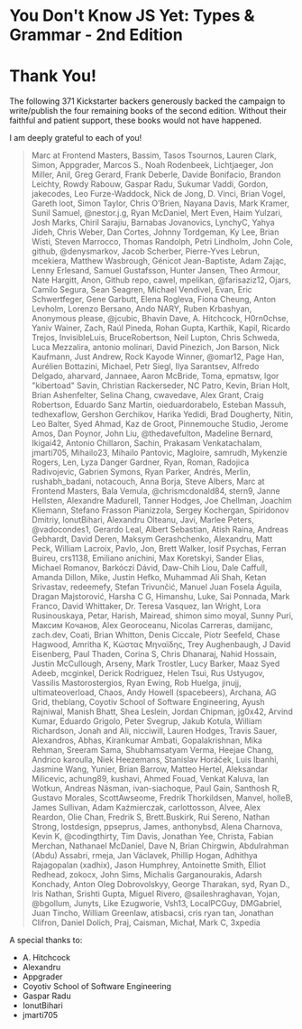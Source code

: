 # You Don't Know JS Yet: Types & Grammar - 2nd Edition
# Thank You!

The following 371 Kickstarter backers generously backed the campaign to write/publish the four remaining books of the second edition. Without their faithful and patient support, these books would not have happened.

I am deeply grateful to each of you!

> Marc at Frontend Masters, Bassim, Tasos Tsournos, Lauren Clark, Simon, Appgrader, Marcos S., Noah Rodenbeek, Lichtjaeger, Jon Miller, Anil, Greg Gerard, Frank Deberle, Davide Bonifacio, Brandon Leichty, Rowdy Rabouw, Gaspar Radu, Sukumar Vaddi, Gordon, jakecodes, Leo Furze-Waddock, Nick de Jong, D. Vinci, Brian Vogel, Gareth loot, Simon Taylor, Chris O’Brien, Nayana Davis, Mark Kramer, Sunil Samuel, @nestor.j.g, Ryan McDaniel, Mert Even, Haim Yulzari, Josh Marks, Chiril Sarajiu, Barnabas Jovanovics, LynchyC, Yahya Jideh, Chris Weber, Dan Cortes, Johnny Tordgeman, Ky Lee, Brian Wisti, Steven Marrocco, Thomas Randolph, Petri Lindholm, John Cole, github, @denysmarkov, Jacob Scherber, Pierre-Yves Lebrun, mcekiera, Matthew Wasbrough, Génicot Jean-Baptiste, Adam Zając, Lenny Erlesand, Samuel Gustafsson, Hunter Jansen, Theo Armour, Nate Hargitt, Anon, Github repo, cawel, mpelikan, @farisaziz12, Ojars, Camilo Segura, Sean Seagren, Michael Vendivel, Evan, Eric Schwertfeger, Gene Garbutt, Elena Rogleva, Fiona Cheung, Anton Levholm, Lorenzo Bersano, Ando NARY, Ruben Krbashyan, Anonymous please, @jcubic, Bhavin Dave, A. Hitchcock, H0rn0chse, Yaniv Wainer, Zach, Raúl Pineda, Rohan Gupta, Karthik, Kapil, Ricardo Trejos, InvisibleLuis, BruceRobertson, Neil Lupton, Chris Schweda, Luca Mezzalira, antonio molinari, David Pinezich, Jon Barson, Nick Kaufmann, Just Andrew, Rock Kayode Winner, @omar12, Page Han, Aurélien Bottazini, Michael, Petr Siegl, Ilya Sarantsev, Alfredo Delgado, aharvard, Jannaee, Aaron McBride, Toma, epmatsw, Igor "kibertoad" Savin, Christian Rackerseder, NC Patro, Kevin, Brian Holt, Brian Ashenfelter, Selina Chang, cwavedave, Alex Grant, Craig Robertson, Eduardo Sanz Martin, oieduardorabelo, Esteban Massuh, tedhexaflow, Gershon Gerchikov, Harika Yedidi, Brad Dougherty, Nitin, Leo Balter, Syed Ahmad, Kaz de Groot, Pinnemouche Studio, Jerome Amos, Dan Poynor, John Liu, @thedavefulton, Madeline Bernard, Ikigai42, Antonio Chillaron, Sachin, Prakasam Venkatachalam, jmarti705, Mihailo23, Mihailo Pantovic, Magloire, samrudh, Mykenzie Rogers, Len, Lyza Danger Gardner, Ryan, Roman, Radojica Radivojevic, Gabrien Symons, Ryan Parker, Andrés, Merlin, rushabh_badani, notacouch, Anna Borja, Steve Albers, Marc at Frontend Masters, Bala Vemula, @chrismcdonald84, stern9, Janne Hellsten, Alexandre Madurell, Tanner Hodges, Joe Chellman, Joachim Kliemann, Stefano Frasson Pianizzola, Sergey Kochergan, Spiridonov Dmitriy, IonutBihari, Alexandru Olteanu, Javi, Marlee Peters, @vadocondes1, Gerardo Leal, Albert Sebastian, Atish Raina, Andreas Gebhardt, David Deren, Maksym Gerashchenko, Alexandru, Matt Peck, William Lacroix, Pavlo, Jon, Brett Walker, Iosif Psychas, Ferran Buireu, crs1138, Emiliano anichini, Max Koretskyi, Sander Elias, Michael Romanov, Barkóczi Dávid, Daw-Chih Liou, Dale Caffull, Amanda Dillon, Mike, Justin Hefko, Muhammad Ali Shah, Ketan Srivastav, redeemefy, Stefan Trivunčić, Manuel Juan Fosela Águila, Dragan Majstorović, Harsha C G, Himanshu, Luke, Sai Ponnada, Mark Franco, David Whittaker, Dr. Teresa Vasquez, Ian Wright, Lora Rusinouskaya, Petar, Harish, Mairead, shimon simo moyal, Sunny Puri, Максим Кочанов, Alex Georoceanu, Nicolas Carreras, damijanc, zach.dev, Coati, Brian Whitton, Denis Ciccale, Piotr Seefeld, Chase Hagwood, Amritha K, Κώστας Μηναϊδης, Trey Aughenbaugh, J David Eisenberg, Paul Thaden, Corina S, Chris Dhanaraj, Nahid Hossain, Justin McCullough, Arseny, Mark Trostler, Lucy Barker, Maaz Syed Adeeb, mcginkel, Derick Rodriguez, Helen Tsui, Rus Ustyugov, Vassilis Mastorostergios, Ryan Ewing, Rob Huelga, jinujj, ultimateoverload, Chaos, Andy Howell (spacebeers), Archana, AG Grid, theblang, Coyotiv School of Software Engineering, Ayush Rajniwal, Manish Bhatt, Shea Leslein, Jordan Chipman, jg0x42, Arvind Kumar, Eduardo Grigolo, Peter Svegrup, Jakub Kotula, William Richardson, Jonah and Ali, nicciwill, Lauren Hodges, Travis Sauer, Alexandros, Abhas, Kirankumar Ambati, Gopalakrishnan, Mika Rehman, Sreeram Sama, Shubhamsatyam Verma, Heejae Chang, Andrico karoulla, Niek Heezemans, Stanislav Horáček, Luis Ibanhi, Jasmine Wang, Yunier, Brian Barrow, Matteo Hertel, Aleksandar Milicevic, achung89, kushavi, Ahmed Fouad, Venkat Kaluva, Ian Wotkun, Andreas Näsman, ivan-siachoque, Paul Gain, Santhosh R, Gustavo Morales, ScottAwseome, Fredrik Thorkildsen, Manvel, holleB, James Sullivan, Adam Kaźmierczak, carlottosson, Alvee, Alex Reardon, Olie Chan, Fredrik S, Brett.Buskirk, Rui Sereno, Nathan Strong, lostdesign, ppseprus, James, anthonybsd, Alena Charnova, Kevin K, @codingthirty, Tim Davis, Jonathan Yee, Christa, Fabian Merchan, Nathanael McDaniel, Dave N, Brian Chirgwin, Abdulrahman (Abdu) Assabri, rmeja, Jan Václavek, Phillip Hogan, Adhithya Rajagopalan (xadhix), Jason Humphrey, Antoinette Smith, Elliot Redhead, zokocx, John Sims, Michalis Garganourakis, Adarsh Konchady, Anton Oleg Dobrovolskyy, George Tharakan, syd, Ryan D., Iris Nathan, Srishti Gupta, Miguel Rivero, @saileshraghavan, Yojan, @bgollum, Junyts, Like Ezugworie, Vsh13, LocalPCGuy, DMGabriel, Juan Tincho, William Greenlaw, atisbacsi, cris ryan tan, Jonathan Clifron, Daniel Dolich, Praj, Caisman, Michał, Mark C, 3xpedia

A special thanks to:

* A. Hitchcock
* Alexandru
* Appgrader
* Coyotiv School of Software Engineering
* Gaspar Radu
* IonutBihari
* jmarti705

